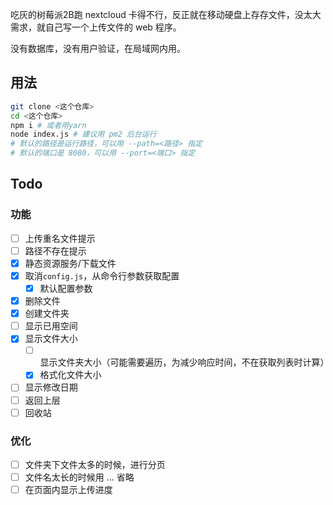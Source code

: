吃灰的树莓派2B跑 nextcloud 卡得不行，反正就在移动硬盘上存存文件，没太大需求，就自己写一个上传文件的 web 程序。

没有数据库，没有用户验证，在局域网内用。

## 用法
```bash
git clone <这个仓库>
cd <这个仓库>
npm i # 或者用yarn
node index.js # 建议用 pm2 后台运行
# 默认的路径是运行路径，可以用 --path=<路径> 指定
# 默认的端口是 8080，可以用 --port=<端口> 指定
```

## Todo
### 功能
 - [ ] 上传重名文件提示
 - [ ] 路径不存在提示
 - [x] 静态资源服务/下载文件
 - [x] 取消`config.js`，从命令行参数获取配置
   - [x] 默认配置参数
 - [x] 删除文件
 - [x] 创建文件夹
 - [ ] 显示已用空间
 - [x] 显示文件大小
   - [ ] 显示文件夹大小（可能需要遍历，为减少响应时间，不在获取列表时计算）
   - [x] 格式化文件大小
 - [ ] 显示修改日期
 - [ ] 返回上层
 - [ ] 回收站
### 优化
  - [ ] 文件夹下文件太多的时候，进行分页
  - [ ] 文件名太长的时候用 ... 省略
  - [ ] 在页面内显示上传进度
